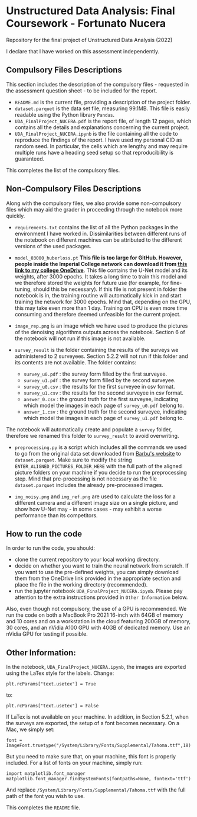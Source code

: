# Unstructured Data Analysis: Final Coursework - Fortunato Nucera
Repository for the final project of Unstructured Data Analysis (2022)

I declare that I have worked on this assessment independently. 

## Compulsory Files Descriptions
This section includes the description of the compulsory files - requested in the assessment question sheet - to be included for the report.

* `README.md` is the current file, providing a description of the project folder.
* `dataset.parquet` is the data set file, measuring 99.1MB. This file is easily readable using the Python library `Pandas`.
* `UDA_FinalProject_NUCERA.pdf` is the report file, of length 12 pages, which contains all the details and explanations concerning the current project.
* `UDA_FinalProject_NUCERA.ipynb` is the file containing all the code to reproduce the findings of the report. I have used my personal CID as random seed. In particular, the cells which are lengthy and may require multiple runs have a heading seed setup so that reproducibility is guaranteed.

This completes the list of the compulsory files.

## Non-Compulsory Files Descriptions
Along with the compulsory files, we also provide some non-compulsory files which may aid the grader in proceeding through the notebook more quickly.

* `requirements.txt` contains the list of all the Python packages in the environment I have worked in. Dissimilarities between different runs of the notebook on different machines can be attributed to the different versions of the used packages.
* `model_03000_huberloss.pt` **This file is too large for GitHub. However, people inside the Imperial College network can download it from [this link to my college OneDrive](https://imperiallondon-my.sharepoint.com/:u:/g/personal/fn321_ic_ac_uk/EQNZwrKsj-hCrced0XMius4BAPI4SIuimGOBLjsxdoZRRA?download=1)**. This file contains the U-Net model and its weights, after 3000 epochs. It takes a long time to train this model and we therefore stored the weights for future use (for example, for fine-tuning, should this be necessary). If this file is not present in folder the notebook is in, the training routine will automatically kick in and start training the network for 3000 epochs. Mind that, depending on the GPU, this may take even more than 1 day. Training on CPU is even more time consuming and therefore deemed unfeasible for the current project. 
* `image_rep.png` is an image which we have used to produce the pictures of the denoising algorithms outputs across the notebook. Section 6 of the notebook will not run if this image is not available.
* `survey_result` is the folder containing the results of the surveys we administered to 2 surveyees. Section 5.2.2 will not run if this folder and its contents are not available. The folder contains:  

  * `survey_u0.pdf` : the survey form filled by the first surveyee.
  * `survey_u1.pdf` : the survey form filled by the second surveyee.
  * `survey_u0.csv` : the results for the first surveyee in csv format.
  * `survey_u1.csv` : the results for the second surveyee in csv format.
  * `answer_0.csv`  : the ground truth for the first surveyee, indicating which model the images in each page of `survey_u0.pdf` belong to.
  * `answer_1.csv`  : the ground truth for the second surveyee, indicating which model the images in each page of `survey_u1.pdf` belong to.

The notebook will automatically create and populate a `survey` folder, therefore we renamed this folder to `survey_result` to avoid overwriting.
  
* `preprocessing.py` is a script which includes all the commands we used to go from the original data set downloaded from [Barbu's website](http://adrianbarburesearch.blogspot.com/p/renoir-dataset.html) to `dataset.parquet`. Make sure to modify the string `ENTER_ALIGNED_PICTURES_FOLDER_HERE` with the full path of the aligned picture folders on your machine if you decide to run the preprocessing step. Mind that pre-processing is not necessary as the file `dataset.parquet` includes the already pre-processed images.

* `img_noisy.png` and `img_ref.png` are used to calculate the loss for a different camera and a different image size on a single picture, and show how U-Net may - in some cases - may exhibit a worse performance than its competitors.

## How to run the code
In order to run the code, you should:  
- clone the current repository to your local working directory.
- decide on whether you want to train the neural network from scratch. If you want to use the pre-defined weights, you can simply download them 
from the OneDrive link provided in the appropriate section and place the file in the working directory (recommended).
- run the jupyter notebook `UDA_FinalProject_NUCERA.ipynb`. Please pay attention to the extra instructions provided in `Other Information` below.

Also, even though not compulsory, the use of a GPU is recommended. We run the code on both a MacBook Pro 2021 16-inch with 64GB of memory and 10 cores and 
on a workstation in the cloud featuring 200GB of memory, 30 cores, and an nVidia A100 GPU with 40GB of dedicated memory. Use an nVidia GPU for testing if possible.

## Other Information:
In the notebook, `UDA_FinalProject_NUCERA.ipynb`, the images are exported using the LaTex style for the labels. Change:
```{python}
plt.rcParams["text.usetex"] = True
```
to:
```{python}
plt.rcParams["text.usetex"] = False
```
If LaTex is not available on your machine. In addition, in Section 5.2.1, when the surveys are exported, the setup of a font becomes necessary.
On a Mac, we simply set:
```{python}
font = ImageFont.truetype("/System/Library/Fonts/Supplemental/Tahoma.ttf",18)
```
But you need to make sure that, on your machine, this font is properly included. For a list of fonts on your machine, simply run:
```{python}
import matplotlib.font_manager
matplotlib.font_manager.findSystemFonts(fontpaths=None, fontext='ttf')
```
And replace `/System/Library/Fonts/Supplemental/Tahoma.ttf` with the full path of the font you wish to use.


This completes the `README` file.
